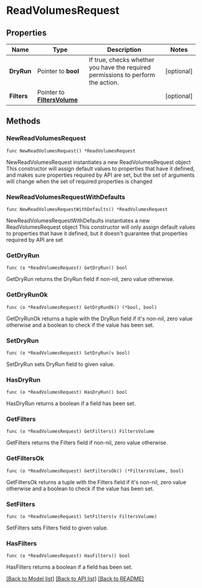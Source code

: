 # ReadVolumesRequest

## Properties

Name | Type | Description | Notes
------------ | ------------- | ------------- | -------------
**DryRun** | Pointer to **bool** | If true, checks whether you have the required permissions to perform the action. | [optional] 
**Filters** | Pointer to [**FiltersVolume**](FiltersVolume.md) |  | [optional] 

## Methods

### NewReadVolumesRequest

`func NewReadVolumesRequest() *ReadVolumesRequest`

NewReadVolumesRequest instantiates a new ReadVolumesRequest object
This constructor will assign default values to properties that have it defined,
and makes sure properties required by API are set, but the set of arguments
will change when the set of required properties is changed

### NewReadVolumesRequestWithDefaults

`func NewReadVolumesRequestWithDefaults() *ReadVolumesRequest`

NewReadVolumesRequestWithDefaults instantiates a new ReadVolumesRequest object
This constructor will only assign default values to properties that have it defined,
but it doesn't guarantee that properties required by API are set

### GetDryRun

`func (o *ReadVolumesRequest) GetDryRun() bool`

GetDryRun returns the DryRun field if non-nil, zero value otherwise.

### GetDryRunOk

`func (o *ReadVolumesRequest) GetDryRunOk() (*bool, bool)`

GetDryRunOk returns a tuple with the DryRun field if it's non-nil, zero value otherwise
and a boolean to check if the value has been set.

### SetDryRun

`func (o *ReadVolumesRequest) SetDryRun(v bool)`

SetDryRun sets DryRun field to given value.

### HasDryRun

`func (o *ReadVolumesRequest) HasDryRun() bool`

HasDryRun returns a boolean if a field has been set.

### GetFilters

`func (o *ReadVolumesRequest) GetFilters() FiltersVolume`

GetFilters returns the Filters field if non-nil, zero value otherwise.

### GetFiltersOk

`func (o *ReadVolumesRequest) GetFiltersOk() (*FiltersVolume, bool)`

GetFiltersOk returns a tuple with the Filters field if it's non-nil, zero value otherwise
and a boolean to check if the value has been set.

### SetFilters

`func (o *ReadVolumesRequest) SetFilters(v FiltersVolume)`

SetFilters sets Filters field to given value.

### HasFilters

`func (o *ReadVolumesRequest) HasFilters() bool`

HasFilters returns a boolean if a field has been set.


[[Back to Model list]](../README.md#documentation-for-models) [[Back to API list]](../README.md#documentation-for-api-endpoints) [[Back to README]](../README.md)


